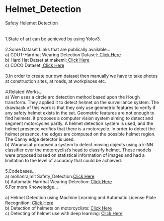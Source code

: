 # Helmet_Detection
Safety Helemet Detection<br/> <br/>                                                                                                                                                 
1.State of art can be achieved by using Yolov3.<br/><br/>
2.Some Dataset Links that are publically available...<br/>
a) GDUT-Hardhat Wearing Detection Dataset:[ Click Here](https://github.com/wujixiu/helmet-detection)<br/>
b) Hard Hat Datset at makeml:[ Click Here](https://makeml.app/datasets/hard-hat-workers)<br/>
c) COCO Dataset:[ Click Here](https://cocodataset.org/#home)<br/><br/>
3.In order to create our own dataset then manually we have to take photos at construction sites, at roads, at workplaces etc.<br/><br/>
4.Related Works...<br/>
a) Wen uses a circle arc detection method based upon the Hough transform. They applied it to detect helmet on the surveillance system. The drawback of this work is that they only use geometric features to verify if any safety helmet exists in the set. Geometric features are not enough to find helmets. it proposes a computer vision system aiming to detect and segment motorcycles partly. A helmet detection system is used, and the helmet presence verifies that there is a motorcycle. In order to detect the helmet presence, the  edges are computed on the possible helmet region. The Canny edge detector is used.<br/>
b) Waranusat  proposed a system to detect moving objects using a k-NN classifier over the motorcyclist’s head to classify helmet. These models were proposed based on statistical information of images and had a limitation to the level of accuracy that could be achieved. <br/><br/>
5.Codebases...<br/>
a) mohanrajmit Safety_Detection:[Click Here](https://github.com/mohanrajmit/Safety_Detection)<br/>
b) Automatic Hardhat Wearing Detection: [Click Here](https://github.com/wujixiu/helmet-detection)<br/>
6.For more Knoweledge...<br/><br/>
a) Helmet Detection using Machine Learning and Automatic License Plate Recognition: [Click Here](https://www.irjet.net/archives/V6/i12/IRJET-V6I1214.pdf)<br/>
b) Detection of helmets on motorcyclists: [Click Here](https://www.iith.ac.in/~ckm/pdfs/conf_8.pdf)<br/>
c) Detecting of helmet use with deep learning: [Click Here](https://arxiv.org/pdf/1910.13232.pdf)



